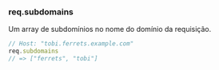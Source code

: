 <h3 id='req.subdomains'>req.subdomains</h3>

Um array de subdomínios no nome do domínio da requisição.

~~~js
// Host: "tobi.ferrets.example.com"
req.subdomains
// => ["ferrets", "tobi"]
~~~
